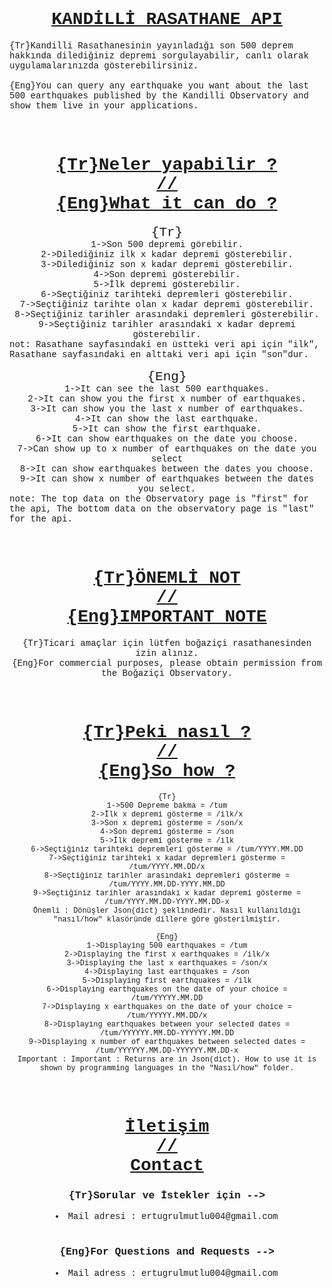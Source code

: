 <div style ="font-family:Courier New, monospace">
<ins><h1 align="center">KANDİLLİ RASATHANE API</h1></ins>
 <div style = "font-size: 100%">
 {Tr}Kandilli Rasathanesinin yayınladığı son 500 deprem hakkında dilediğiniz depremi sorgulayabilir, canlı olarak uygulamalarınızda gösterebilirsiniz.
 </div>
 <br>
<div style = "font-size: 100%">
 {Eng}You can query any earthquake you want about the last 500 earthquakes published by the Kandilli Observatory and show them live in your applications.
</div>
<br><br>
<ins><h1 align="center">{Tr}Neler yapabilir ?<br>//<br>{Eng}What it can do ?</h1></ins>
    <div style="text-align:center;font-size:150%">{Tr}</div>
    <div align="center", style="font-size:100%">
1->Son 500 depremi görebilir. <br>
2->Dilediğiniz ilk x kadar depremi gösterebilir. <br>
3->Dilediğiniz son x kadar depremi gösterebilir.<br>
4->Son depremi gösterebilir.<br>
5->İlk depremi gösterebilir.<br>
6->Seçtiğiniz tarihteki depremleri gösterebilir. <br>
7->Seçtiğiniz tarihte olan x kadar depremi gösterebilir.<br>
8->Seçtiğiniz tarihler arasındaki depremleri gösterebilir.<br>
9->Seçtiğiniz tarihler arasındaki x kadar depremi gösterebilir.<br>
</div>
<div>
not: Rasathane sayfasındaki en üstteki veri api için "ilk",
Rasathane sayfasındaki en alttaki veri api için "son"dur.
</div>
<br>
<div align="center", style="font-size:150%">
{Eng}
</div>
<div align="center", style="font-size:100%">
1->It can see the last 500 earthquakes.<br> 
2->It can show you the first x number of earthquakes. <br>
3->It can show you the last x number of earthquakes. <br>
4->It can show the last earthquake.<br>
5->It can show the first earthquake. <br>
6->It can show earthquakes on the date you choose. <br>
7->Can show up to x number of earthquakes on the date you select<br>
8->It can show earthquakes between the dates you choose. <br>
9->It can show x number of earthquakes between the dates you select.<br>
</div>
<div>
note: The top data on the Observatory page is "first" for the api,
The bottom data on the observatory page is "last" for the api.
</div>
<br><br>
<ins><h1 align="center"> {Tr}ÖNEMLİ NOT <br>//<br> {Eng}IMPORTANT NOTE</h1></ins>
<div align="center", style= "font-size:100%">
{Tr}Ticari amaçlar için lütfen boğaziçi rasathanesinden izin alınız.
<br>
{Eng}For commercial purposes, please obtain permission from the Boğaziçi Observatory.
</div>
<br><br>
<ins><h1 align="center">{Tr}Peki nasıl ?<br>//<br>{Eng}So how ?</h1></ins>
<div style = "font-size:100%;">
    <div align="center", style="font-size:85%">
    {Tr}<br>
    1->500 Depreme bakma = /tum<br>
    2->İlk x depremi gösterme = /ilk/x<br>
    3->Son x depremi gösterme = /son/x<br>
    4->Son depremi gösterme = /son<br>
    5->İlk depremi gösterme = /ilk<br>
    6->Seçtiğiniz tarihteki depremleri gösterme = /tum/YYYY.MM.DD<br>
    7->Seçtiğiniz tarihteki x kadar depremleri gösterme = /tum/YYYY.MM.DD/x <br>
    8->Seçtiğiniz tarihler arasındaki depremleri gösterme = /tum/YYYY.MM.DD-YYYY.MM.DD <br>
    9->Seçtiğiniz tarihler arasındaki x kadar depremi gösterme = /tum/YYYY.MM.DD-YYYY.MM.DD-x<br>
    Önemli : Dönüşler Json(dict) şeklindedir. Nasıl kullanıldığı "nasıl/how" klasöründe dillere göre gösterilmiştir.
    <br>
    <br>
    </div>
    <div align="center", style="font-size:85%">
    {Eng}<br>
    1->Displaying 500 earthquakes = /tum<br>
    2->Displaying the first x earthquakes = /ilk/x<br>
    3->Displaying the last x earthquakes = /son/x<br>
    4->Displaying last earthquakes = /son<br>
    5->Displaying first earthquakes = /ilk<br>
    6->Displaying earthquakes on the date of your choice = /tum/YYYYY.MM.DD<br>
    7->Displaying x earthquakes on the date of your choice = /tum/YYYYY.MM.DD/x<br>
    8->Displaying earthquakes between your selected dates = /tum/YYYYYY.MM.DD-YYYYYY.MM.DD<br>
    9->Displaying x number of earthquakes between selected dates = /tum/YYYYYY.MM.DD-YYYYYY.MM.DD-x <br>
    Important : Important : Returns are in Json(dict). How to use it is shown by programming languages in the "Nasıl/how" folder.
    </div>
</div>
<br><br>
<ins><h1 align="center">İletişim <br>//<br> Contact</h1></ins>
<lu align="center">
<h3>{Tr}Sorular ve İstekler için --></h3>
<li>Mail adresi : ertugrulmutlu004@gmail.com</li>
</lu>
<br>
<lu align="center">
<h3>{Eng}For Questions and Requests --></h3>
<li>Mail adress : ertugrulmutlu004@gmail.com</li>
</lu>
</div>
